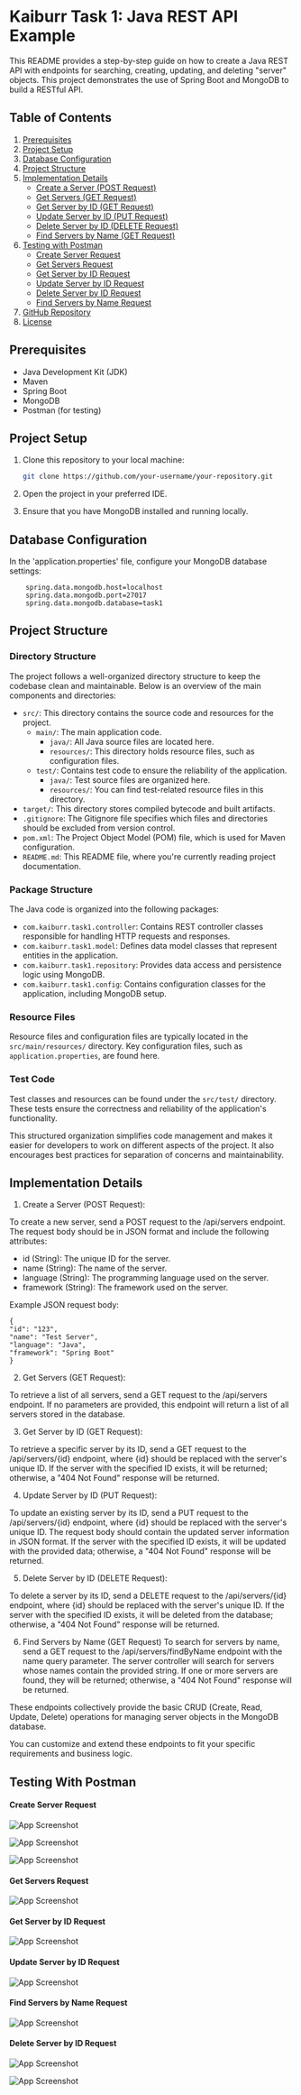 # Kaiburr Task 1: Java REST API Example

This README provides a step-by-step guide on how to create a Java REST API with endpoints for searching, creating, updating, and deleting "server" objects. This project demonstrates the use of Spring Boot and MongoDB to build a RESTful API.


## Table of Contents

1. [Prerequisites](#prerequisites)
2. [Project Setup](#project-setup)
3. [Database Configuration](#database-configuration)
4. [Project Structure](#project-structure)
5. [Implementation Details](#implementation-details)
   - [Create a Server (POST Request)](#create-a-server-post-request)
   - [Get Servers (GET Request)](#get-servers-get-request)
   - [Get Server by ID (GET Request)](#get-server-by-id-get-request)
   - [Update Server by ID (PUT Request)](#update-server-by-id-put-request)
   - [Delete Server by ID (DELETE Request)](#delete-server-by-id-delete-request)
   - [Find Servers by Name (GET Request)](#find-servers-by-name-get-request)
6. [Testing with Postman](#testing-with-postman)
   - [Create Server Request](#create-server-request)
   - [Get Servers Request](#get-servers-request)
   - [Get Server by ID Request](#get-server-by-id-request)
   - [Update Server by ID Request](#update-server-by-id-request)
   - [Delete Server by ID Request](#delete-server-by-id-request)
   - [Find Servers by Name Request](#find-servers-by-name-request)
7. [GitHub Repository](#github-repository)
10. [License](#license)


## Prerequisites
- Java Development Kit (JDK)
- Maven
- Spring Boot
- MongoDB
- Postman (for testing)
## Project Setup
1. Clone this repository to your local machine:

   ```bash
   git clone https://github.com/your-username/your-repository.git

2. Open the project in your preferred IDE.

3. Ensure that you have MongoDB installed and running locally.
## Database Configuration
In the 'application.properties' file, configure your MongoDB database settings:

        spring.data.mongodb.host=localhost
        spring.data.mongodb.port=27017
        spring.data.mongodb.database=task1

## Project Structure
### Directory Structure

The project follows a well-organized directory structure to keep the codebase clean and maintainable. Below is an overview of the main components and directories:

- `src/`: This directory contains the source code and resources for the project.
  - `main/`: The main application code.
    - `java/`: All Java source files are located here.
    - `resources/`: This directory holds resource files, such as configuration files.
  - `test/`: Contains test code to ensure the reliability of the application.
    - `java/`: Test source files are organized here.
    - `resources/`: You can find test-related resource files in this directory.
- `target/`: This directory stores compiled bytecode and built artifacts.
- `.gitignore`: The Gitignore file specifies which files and directories should be excluded from version control.
- `pom.xml`: The Project Object Model (POM) file, which is used for Maven configuration.
- `README.md`: This README file, where you're currently reading project documentation.

### Package Structure

The Java code is organized into the following packages:

- `com.kaiburr.task1.controller`: Contains REST controller classes responsible for handling HTTP requests and responses.
- `com.kaiburr.task1.model`: Defines data model classes that represent entities in the application.
- `com.kaiburr.task1.repository`: Provides data access and persistence logic using MongoDB.
- `com.kaiburr.task1.config`: Contains configuration classes for the application, including MongoDB setup.

### Resource Files

Resource files and configuration files are typically located in the `src/main/resources/` directory. Key configuration files, such as `application.properties`, are found here.

### Test Code

Test classes and resources can be found under the `src/test/` directory. These tests ensure the correctness and reliability of the application's functionality.

This structured organization simplifies code management and makes it easier for developers to work on different aspects of the project. It also encourages best practices for separation of concerns and maintainability.

## Implementation Details

1. Create a Server (POST Request):

To create a new server, send a POST request to the /api/servers endpoint. The request body should be in JSON format and include the following attributes:

- id (String): The unique ID for the server.
- name (String): The name of the server.
- language (String): The programming language used on the server.
- framework (String): The framework used on the server.

Example JSON request body:
    
    {
    "id": "123",
    "name": "Test Server",
    "language": "Java",
    "framework": "Spring Boot"
    }

2. Get Servers (GET Request):

To retrieve a list of all servers, send a GET request to the /api/servers endpoint. If no parameters are provided, this endpoint will return a list of all servers stored in the database.

3. Get Server by ID (GET Request):

To retrieve a specific server by its ID, send a GET request to the /api/servers/{id} endpoint, where {id} should be replaced with the server's unique ID. If the server with the specified ID exists, it will be returned; otherwise, a "404 Not Found" response will be returned.

4. Update Server by ID (PUT Request):

To update an existing server by its ID, send a PUT request to the /api/servers/{id} endpoint, where {id} should be replaced with the server's unique ID. The request body should contain the updated server information in JSON format. If the server with the specified ID exists, it will be updated with the provided data; otherwise, a "404 Not Found" response will be returned.

5. Delete Server by ID (DELETE Request):

To delete a server by its ID, send a DELETE request to the /api/servers/{id} endpoint, where {id} should be replaced with the server's unique ID. If the server with the specified ID exists, it will be deleted from the database; otherwise, a "404 Not Found" response will be returned.

6. Find Servers by Name (GET Request)
To search for servers by name, send a GET request to the /api/servers/findByName endpoint with the name query parameter. The server controller will search for servers whose names contain the provided string. If one or more servers are found, they will be returned; otherwise, a "404 Not Found" response will be returned.

These endpoints collectively provide the basic CRUD (Create, Read, Update, Delete) operations for managing server objects in the MongoDB database.

You can customize and extend these endpoints to fit your specific requirements and business logic.
## Testing With Postman
#### Create Server Request
![App Screenshot](https://drive.google.com/uc?id=1bE8S9W42CYVpaFQoOw_9fsbDWQStdpZo)

![App Screenshot](https://drive.google.com/uc?id=1Pu8KtAwXMVNzRQ6rO-XoF2T5MFA_yWZ7)

![App Screenshot](https://drive.google.com/uc?id=1GudCLBS_ahl6DZHnJ3-qsykAGD_R7xW1)

#### Get Servers Request
![App Screenshot](https://drive.google.com/uc?id=1-MMiGbgX_oJ8kMif4lk1qc3KYSFb2xrv)

#### Get Server by ID Request
![App Screenshot](https://drive.google.com/uc?id=1gglIfDB0xdSMifmX5mMO3LlY-dyl0MMZ)

#### Update Server by ID Request
![App Screenshot](https://drive.google.com/uc?id=1tjRekwj73LLNGtaxYGwaOm3NUlalD6hZ)

#### Find Servers by Name Request
![App Screenshot](https://drive.google.com/uc?id=1i7RSI9_X0Qx3SJW_KM94oEcMm-oPB5Oi)

#### Delete Server by ID Request
![App Screenshot](https://drive.google.com/uc?id=1ICP7hbSK0FUWtz0-X9ewFsHh7yYyIJid)

![App Screenshot](https://drive.google.com/uc?id=1JwSOGegC66-OAs6sWQb1o3Yb7j-2v-CA)
